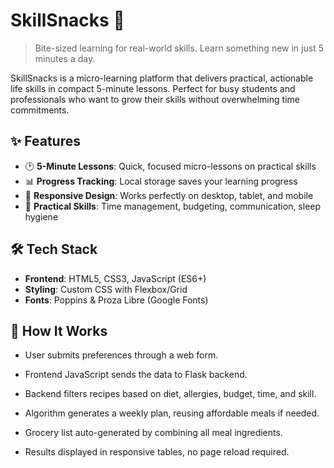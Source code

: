 # SkillSnacks 🍎

> Bite-sized learning for real-world skills. Learn something new in just 5 minutes a day.

SkillSnacks is a micro-learning platform that delivers practical, actionable life skills in compact 5-minute lessons. Perfect for busy students and professionals who want to grow their skills without overwhelming time commitments.


## ✨ Features

- 🕐 **5-Minute Lessons**: Quick, focused micro-lessons on practical skills
- 📊 **Progress Tracking**: Local storage saves your learning progress
- 📱 **Responsive Design**: Works perfectly on desktop, tablet, and mobile
- 🎯 **Practical Skills**: Time management, budgeting, communication, sleep hygiene

## 🛠️ Tech Stack

- **Frontend**: HTML5, CSS3, JavaScript (ES6+)
- **Styling**: Custom CSS with Flexbox/Grid
- **Fonts**: Poppins & Proza Libre (Google Fonts)


## 🧠 How It Works
- User submits preferences through a web form.

- Frontend JavaScript sends the data to Flask backend.

- Backend filters recipes based on diet, allergies, budget, time, and skill.

- Algorithm generates a weekly plan, reusing affordable meals if needed.

- Grocery list auto-generated by combining all meal ingredients.

- Results displayed in responsive tables, no page reload required.


